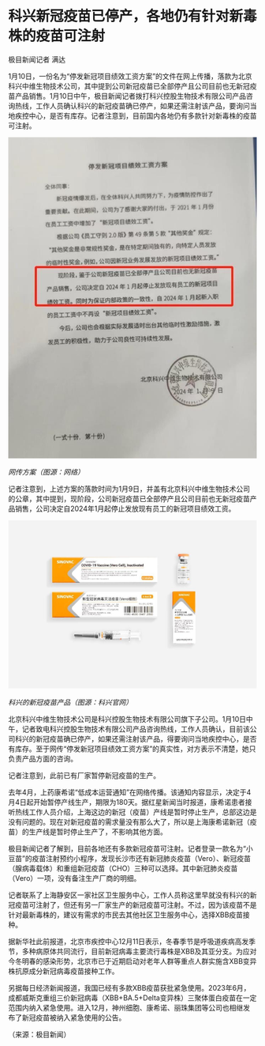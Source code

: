 # 科兴新冠疫苗已停产，各地仍有针对新毒株的疫苗可注射

极目新闻记者 满达

1月10日，一份名为“停发新冠项目绩效工资方案”的文件在网上传播，落款为北京科兴中维生物技术公司，其中提到公司新冠疫苗已全部停产且公司目前也无新冠疫苗产品销售。1月10日中午，极目新闻记者拨打科兴控股生物技术有限公司产品咨询热线，工作人员确认科兴的新冠疫苗确已停产，如果还需注射该产品，要询问当地疾控中心，是否有库存。记者注意到，目前国内各地仍有多款针对新毒株的疫苗可注射。

![019b7dcff0e173a251e87a9aa6dfe754.jpg](https://raw.githubusercontent.com/qqhsx/qqnews_image/main/2024/01/10/科兴新冠疫苗已停产，各地仍有针对新毒株的疫苗可注射/019b7dcff0e173a251e87a9aa6dfe754.jpg)

_网传方案（图源：网络）_

记者注意到，上述方案的落款时间为1月9日，并盖有北京科兴中维生物技术公司的公章，其中提到，现阶段，公司新冠疫苗已全部停产且公司目前也无新冠疫苗产品销售，公司决定自2024年1月起停止发放现有员工的新冠项目绩效工资。

![5e8d08d9ac650ce42565f629bfbf60d4.jpg](https://raw.githubusercontent.com/qqhsx/qqnews_image/main/2024/01/10/科兴新冠疫苗已停产，各地仍有针对新毒株的疫苗可注射/5e8d08d9ac650ce42565f629bfbf60d4.jpg)

_科兴的新冠疫苗产品（图源：科兴官网）_

北京科兴中维生物技术公司是科兴控股生物技术有限公司旗下子公司。1月10日中午，记者致电科兴控股生物技术有限公司产品咨询热线，工作人员确认，目前该公司科兴的新冠疫苗确已停产，如果还需注射该产品，得要询问当地疾控中心，是否有库存。至于网传“停发新冠项目绩效工资方案”的真实性，对方表示不清楚，她只负责产品方面的咨询。

记者注意到，此前已有厂家暂停新冠疫苗的生产。

去年4月，上药康希诺“低成本运营通知”在网络传播。该通知内容显示，决定于4月4日起开始暂停产线生产，期限为180天。据红星新闻当时报道，康希诺患者接听热线工作人员介绍，上海这边的新冠（疫苗）产线是暂时停止生产，总部这边是没有问题的。现在对新冠疫苗的需求量没有那么大了，所以是上海康希诺新冠（疫苗）的生产线是暂时停止生产了，不影响其他方面。

极目新闻记者了解到，目前各地还有多款新冠疫苗可注射。记者登录一款名为“小豆苗”的疫苗注射预约小程序，发现长沙市还有新冠肺炎疫苗（Vero）、新冠疫苗（腺病毒载体）和重组新冠疫苗（CHO）三种可以选择。其中新冠肺炎疫苗（Vero）一项，没有备注生产厂商的明细。

记者联系了上海静安区一家社区卫生服务中心，工作人员称这里早就没有科兴的新冠疫苗可注射了，但还有另一厂家生产的新冠疫苗可注射。不过，因为该疫苗不是针对最新毒株的，建议有需求的市民去其他社区卫生服务中心，选择XBB疫苗接种。

据新华社此前报道，北京市疾控中心12月11日表示，冬春季节是呼吸道疾病高发季节，多种病原体共同流行，目前新冠病毒主要流行毒株是XBB及其亚分支。为应对今冬明春的感染形势，北京市已于近期启动对老年人群等重点人群实施含XBB变异株抗原成分新冠病毒疫苗接种工作。

另据每日经济新闻报道，我国已经有多款XBB疫苗获批紧急使用。2023年6月，成都威斯克重组三价新冠病毒（XBB+BA.5+Delta变异株）三聚体蛋白疫苗在一定范围内纳入紧急使用。进入12月，神州细胞、康希诺、丽珠集团等公司也相继发布了新冠疫苗被纳入紧急使用的公告。

（来源：极目新闻）

